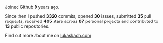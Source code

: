 Joined Github **9** years ago.

Since then I pushed **3320** commits, opened **30** issues, submitted **35** pull requests, received **465** stars across **87** personal projects and contributed to **13** public repositories.

Find out more about me on [lukasbach.com](https://lukasbach.com)
